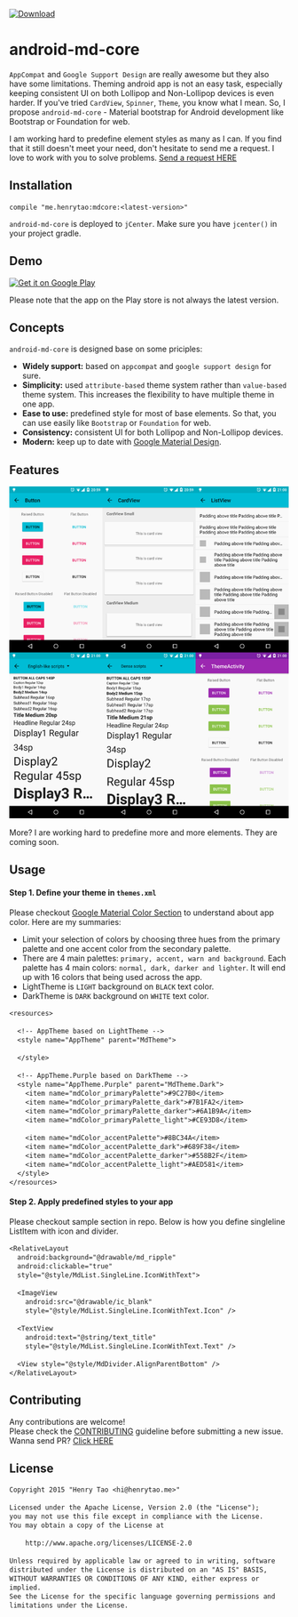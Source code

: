 [ ![Download](https://api.bintray.com/packages/henrytao-me/maven/recyclerview/images/download.svg) ](https://bintray.com/henrytao-me/maven/recyclerview/_latestVersion)

android-md-core
================

`AppCompat` and `Google Support Design` are really awesome but they also have some limitations. Theming android app is not an easy task, especially keeping consistent UI on both Lollipop and Non-Lollipop devices is even harder. If you've tried `CardView`, `Spinner`, `Theme`, you know what I mean. So, I propose `android-md-core` - Material bootstrap for Android development like Bootstrap or Foundation for web.

I am working hard to predefine element styles as many as I can. If you find that it still doesn't meet your need, don't hesitate to send me a request. I love to work with you to solve problems. [Send a request HERE](https://github.com/henrytao-me/android-md-core/issues)


## Installation

```
compile "me.henrytao:mdcore:<latest-version>"
```

`android-md-core` is deployed to `jCenter`. Make sure you have `jcenter()` in your project gradle.


## Demo

[![Get it on Google Play](https://developer.android.com/images/brand/en_generic_rgb_wo_45.png)](https://play.google.com/store/apps/details?id=me.henrytao.mdcore)

Please note that the app on the Play store is not always the latest version.


## Concepts
`android-md-core` is designed base on some priciples:

- **Widely support:** based on `appcompat` and `google support design` for sure.
- **Simplicity:** used `attribute-based` theme system rather than `value-based` theme system. This increases the flexibility to have multiple theme in one app. 
- **Ease to use:** predefined style for most of base elements. So that, you can use easily like `Bootstrap` or `Foundation` for web.
- **Consistency:** consistent UI for both Lollipop and Non-Lollipop devices. 
- **Modern:** keep up to date with [Google Material Design](https://www.google.com/design/spec/material-design/introduction.html).


## Features

 ![Button](./screenshots/all-in-one.jpg)

More? I are working hard to predefine more and more elements. They are coming soon.


## Usage

#### Step 1. Define your theme in `themes.xml`

Please checkout [Google Material Color Section](https://www.google.com/design/spec/style/color.html) to understand about app color. Here are my summaries: 

- Limit your selection of colors by choosing three hues from the primary palette and one accent color from the secondary palette.
- There are 4 main palettes: `primary, accent, warn and background`. Each palette has 4 main colors: `normal, dark, darker and lighter`. It will end up with 16 colors that being used across the app. 
- LightTheme is `LIGHT` background on `BLACK` text color.
- DarkTheme is `DARK` background on `WHITE` text color. 

```
<resources>

  <!-- AppTheme based on LightTheme -->
  <style name="AppTheme" parent="MdTheme">

  </style>

  <!-- AppTheme.Purple based on DarkTheme -->
  <style name="AppTheme.Purple" parent="MdTheme.Dark">
    <item name="mdColor_primaryPalette">#9C27B0</item>
    <item name="mdColor_primaryPalette_dark">#7B1FA2</item>
    <item name="mdColor_primaryPalette_darker">#6A1B9A</item>
    <item name="mdColor_primaryPalette_light">#CE93D8</item>

    <item name="mdColor_accentPalette">#8BC34A</item>
    <item name="mdColor_accentPalette_dark">#689F38</item>
    <item name="mdColor_accentPalette_darker">#558B2F</item>
    <item name="mdColor_accentPalette_light">#AED581</item>
  </style>
</resources>
```

#### Step 2. Apply predefined styles to your app

Please checkout sample section in repo. Below is how you define singleline ListItem with icon and divider. 

```
<RelativeLayout
  android:background="@drawable/md_ripple"
  android:clickable="true"
  style="@style/MdList.SingleLine.IconWithText">

  <ImageView
    android:src="@drawable/ic_blank"
    style="@style/MdList.SingleLine.IconWithText.Icon" />

  <TextView
    android:text="@string/text_title"
    style="@style/MdList.SingleLine.IconWithText.Text" />

  <View style="@style/MdDivider.AlignParentBottom" />
</RelativeLayout>
```


## Contributing

Any contributions are welcome!  
Please check the [CONTRIBUTING](CONTRIBUTING.md) guideline before submitting a new issue. Wanna send PR? [Click HERE](https://github.com/henrytao-me/android-md-core/pulls)


## License

    Copyright 2015 "Henry Tao <hi@henrytao.me>"

    Licensed under the Apache License, Version 2.0 (the "License");
    you may not use this file except in compliance with the License.
    You may obtain a copy of the License at

        http://www.apache.org/licenses/LICENSE-2.0

    Unless required by applicable law or agreed to in writing, software
    distributed under the License is distributed on an "AS IS" BASIS,
    WITHOUT WARRANTIES OR CONDITIONS OF ANY KIND, either express or implied.
    See the License for the specific language governing permissions and
    limitations under the License.

